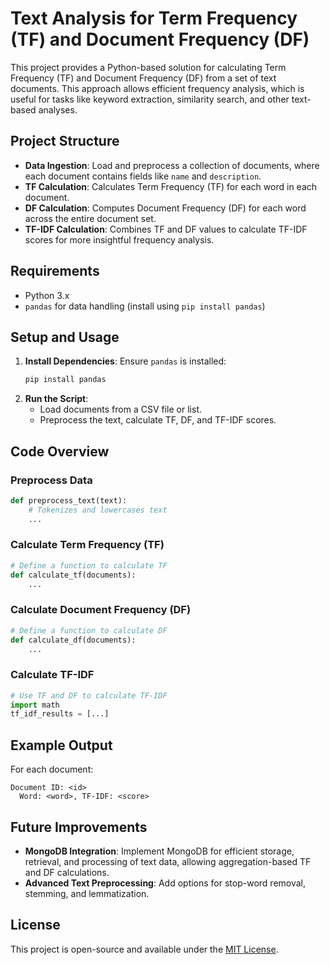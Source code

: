 # Text Analysis for Term Frequency (TF) and Document Frequency (DF)

This project provides a Python-based solution for calculating Term Frequency (TF) and Document Frequency (DF) from a set of text documents. This approach allows efficient frequency analysis, which is useful for tasks like keyword extraction, similarity search, and other text-based analyses.

## Project Structure

- **Data Ingestion**: Load and preprocess a collection of documents, where each document contains fields like `name` and `description`.
- **TF Calculation**: Calculates Term Frequency (TF) for each word in each document.
- **DF Calculation**: Computes Document Frequency (DF) for each word across the entire document set.
- **TF-IDF Calculation**: Combines TF and DF values to calculate TF-IDF scores for more insightful frequency analysis.

## Requirements

- Python 3.x
- `pandas` for data handling (install using `pip install pandas`)

## Setup and Usage

1. **Install Dependencies**: Ensure `pandas` is installed:
   ```bash
   pip install pandas
   ```
2. **Run the Script**:
   - Load documents from a CSV file or list.
   - Preprocess the text, calculate TF, DF, and TF-IDF scores.

## Code Overview

### Preprocess Data
```python
def preprocess_text(text):
    # Tokenizes and lowercases text
    ...
```

### Calculate Term Frequency (TF)
```python
# Define a function to calculate TF
def calculate_tf(documents):
    ...
```

### Calculate Document Frequency (DF)
```python
# Define a function to calculate DF
def calculate_df(documents):
    ...
```

### Calculate TF-IDF
```python
# Use TF and DF to calculate TF-IDF
import math
tf_idf_results = [...]
```

## Example Output

For each document:
```
Document ID: <id>
  Word: <word>, TF-IDF: <score>
```

## Future Improvements

- **MongoDB Integration**: Implement MongoDB for efficient storage, retrieval, and processing of text data, allowing aggregation-based TF and DF calculations.
- **Advanced Text Preprocessing**: Add options for stop-word removal, stemming, and lemmatization.

## License

This project is open-source and available under the [MIT License](LICENSE).
